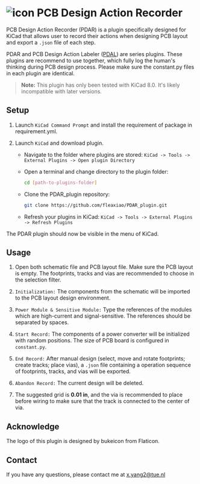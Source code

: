 # ![icon](images/icon.ico) PCB Design Action Recorder 

PCB Design Action Recorder (PDAR) is a plugin specifically designed for KiCad that allows user to record their actions when designing PCB layout and export a `.json` file of each step.

PDAR and PCB Design Action Labeler ([PDAL](https://github.com/fleaxiao/PDAL_plugin.git)) are series plugins. These plugins are recommend to use together, which fully log the human's thinking during PCB design process. Please make sure the constant.py files in each plugin are identical.

 > **Note:**  This plugin has only been tested with KiCad 8.0. It's likely incompatible with later versions.

## Setup

1. Launch `KiCad Command Prompt` and install the requirement of package in requirement.yml. 

2. Launch `KiCad` and download plugin.
    - Navigate to the folder where plugins are stored: `KiCad -> Tools -> External Plugins -> Open plugin Directory`

    - Open a terminal and change directory to the plugin folder:
        ```bash
        cd [path-to-plugins-folder]
        ```

    - Clone the PDAR_plugin repository:
        ```bash
        git clone https://github.com/fleaxiao/PDAR_plugin.git
        ```

    - Refresh your plugins in KiCad: `KiCad -> Tools -> External Plugins -> Refresh Plugins`

The PDAR plugin should now be visible in the menu of KiCad.

## Usage

1. Open both schematic file and PCB layout file. Make sure the PCB layout is empty. The footprints, tracks and vias are recommended to choose in the selection filter.

2. `Initialization:`  The components from the schematic will be imported to the PCB layout design environment. 

3. `Power Module & Sensitive Module:` Type the references of the modules which are high-current and signal-sensitive. The references should be separated by spaces.

4. `Start Record:` The components of a power converter will be initialized with random positions. The size of PCB board is configured in `constant.py`.

5. `End Record:` After manual design (select, move and rotate footprints; create tracks; place vias), a `.json` file containing a operation sequence of footprints, tracks, and vias will be exported.

6. `Abandon Record:` The current design will be deleted.

7. The suggested grid is **0.01 in**, and the via is recommended to place before wiring to make sure that the track is connected to the center of via.

## Acknowledge

The logo of this plugin is designed by bukeicon from Flaticon.

## Contact

If you have any questions, please contact me at x.yang2@tue.nl